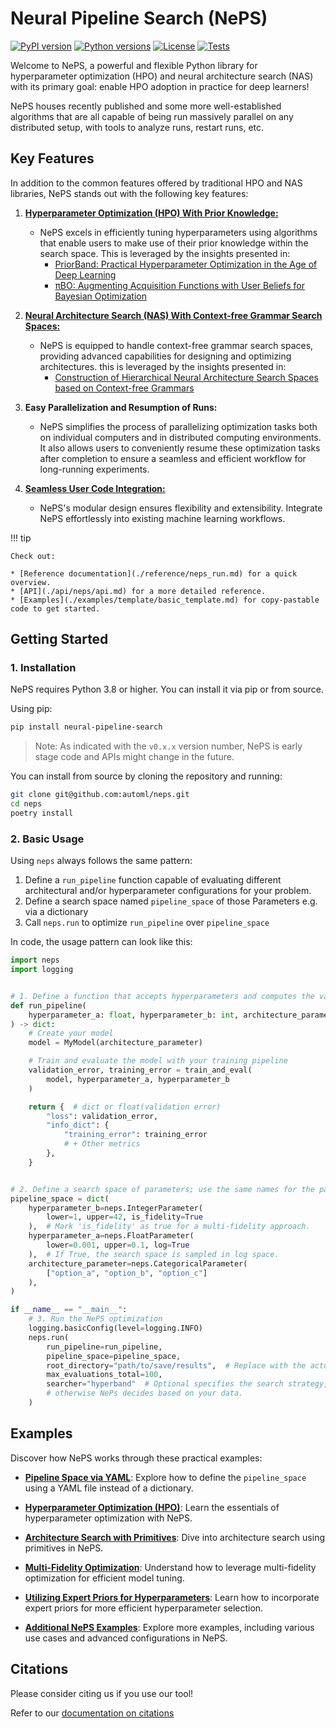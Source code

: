 # Neural Pipeline Search (NePS)

[![PyPI version](https://img.shields.io/pypi/v/neural-pipeline-search?color=informational)](https://pypi.org/project/neural-pipeline-search/)
[![Python versions](https://img.shields.io/pypi/pyversions/neural-pipeline-search)](https://pypi.org/project/neural-pipeline-search/)
[![License](https://img.shields.io/pypi/l/neural-pipeline-search?color=informational)](LICENSE)
[![Tests](https://github.com/automl/neps/actions/workflows/tests.yaml/badge.svg)](https://github.com/automl/neps/actions)

Welcome to NePS, a powerful and flexible Python library for hyperparameter optimization (HPO) and neural architecture search (NAS) with its primary goal: enable HPO adoption in practice for deep learners!

NePS houses recently published and some more well-established algorithms that are all capable of being run massively parallel on any distributed setup, with tools to analyze runs, restart runs, etc.

## Key Features

In addition to the common features offered by traditional HPO and NAS libraries, NePS stands out with the following key features:

1. [**Hyperparameter Optimization (HPO) With Prior Knowledge:**](./examples/template/priorband_template.md)
    - NePS excels in efficiently tuning hyperparameters using algorithms that enable users to make use of their prior knowledge within the search space. This is leveraged by the insights presented in:
        - [PriorBand: Practical Hyperparameter Optimization in the Age of Deep Learning](https://arxiv.org/abs/2306.12370)
        - [πBO: Augmenting Acquisition Functions with User Beliefs for Bayesian Optimization](https://arxiv.org/abs/2204.11051)

2. [**Neural Architecture Search (NAS) With Context-free Grammar Search Spaces:**](./examples/basic_usage/architecture.md)
    - NePS is equipped to handle context-free grammar search spaces, providing advanced capabilities for designing and optimizing architectures. this is leveraged by the insights presented in:
        - [Construction of Hierarchical Neural Architecture Search Spaces based on Context-free Grammars](https://arxiv.org/abs/2211.01842)

3. **Easy Parallelization and Resumption of Runs:**
      - NePS simplifies the process of parallelizing optimization tasks both on individual computers and in distributed
   computing environments. It also allows users to conveniently resume these optimization tasks after completion to
   ensure a seamless and efficient workflow for long-running experiments.

4. [**Seamless User Code Integration:**](./examples/index.md)
    - NePS's modular design ensures flexibility and extensibility. Integrate NePS effortlessly into existing machine learning workflows.

!!! tip

    Check out:

    * [Reference documentation](./reference/neps_run.md) for a quick overview.
    * [API](./api/neps/api.md) for a more detailed reference.
    * [Examples](./examples/template/basic_template.md) for copy-pastable code to get started.

## Getting Started

### 1. Installation
NePS requires Python 3.8 or higher. You can install it via pip or from source.

Using pip:
```bash
pip install neural-pipeline-search
```

> Note: As indicated with the `v0.x.x` version number, NePS is early stage code and APIs might change in the future.

You can install from source by cloning the repository and running:
```bash
git clone git@github.com:automl/neps.git
cd neps
poetry install
```

### 2. Basic Usage

Using `neps` always follows the same pattern:

1. Define a `run_pipeline` function capable of evaluating different architectural and/or hyperparameter configurations
   for your problem.
2. Define a search space named `pipeline_space` of those Parameters e.g. via a dictionary
3. Call `neps.run` to optimize `run_pipeline` over `pipeline_space`

In code, the usage pattern can look like this:

```python
import neps
import logging


# 1. Define a function that accepts hyperparameters and computes the validation error
def run_pipeline(
    hyperparameter_a: float, hyperparameter_b: int, architecture_parameter: str
) -> dict:
    # Create your model
    model = MyModel(architecture_parameter)

    # Train and evaluate the model with your training pipeline
    validation_error, training_error = train_and_eval(
        model, hyperparameter_a, hyperparameter_b
    )

    return {  # dict or float(validation error)
        "loss": validation_error,
        "info_dict": {
            "training_error": training_error
            # + Other metrics
        },
    }


# 2. Define a search space of parameters; use the same names for the parameters as in run_pipeline
pipeline_space = dict(
    hyperparameter_b=neps.IntegerParameter(
        lower=1, upper=42, is_fidelity=True
    ),  # Mark 'is_fidelity' as true for a multi-fidelity approach.
    hyperparameter_a=neps.FloatParameter(
        lower=0.001, upper=0.1, log=True
    ),  # If True, the search space is sampled in log space.
    architecture_parameter=neps.CategoricalParameter(
        ["option_a", "option_b", "option_c"]
    ),
)

if __name__ == "__main__":
    # 3. Run the NePS optimization
    logging.basicConfig(level=logging.INFO)
    neps.run(
        run_pipeline=run_pipeline,
        pipeline_space=pipeline_space,
        root_directory="path/to/save/results",  # Replace with the actual path.
        max_evaluations_total=100,
        searcher="hyperband"  # Optional specifies the search strategy,
        # otherwise NePs decides based on your data.
    )
```


## Examples

Discover how NePS works through these practical examples:

* **[Pipeline Space via YAML](./examples/basic_usage/hpo_usage_example.md)**:
    Explore how to define the `pipeline_space` using a YAML file instead of a dictionary.

* **[Hyperparameter Optimization (HPO)](./examples/basic_usage/hyperparameters.md)**:
    Learn the essentials of hyperparameter optimization with NePS.

* **[Architecture Search with Primitives](./examples/basic_usage/architecture.md)**:
    Dive into architecture search using primitives in NePS.

* **[Multi-Fidelity Optimization](./examples/efficiency/multi_fidelity.md)**:
    Understand how to leverage multi-fidelity optimization for efficient model tuning.

* **[Utilizing Expert Priors for Hyperparameters](./examples/efficiency/expert_priors_for_hyperparameters.md)**:
    Learn how to incorporate expert priors for more efficient hyperparameter selection.

* **[Additional NePS Examples](./examples/index.md)**:
    Explore more examples, including various use cases and advanced configurations in NePS.


## Citations

Please consider citing us if you use our tool!

Refer to our [documentation on citations](./citations.md)
